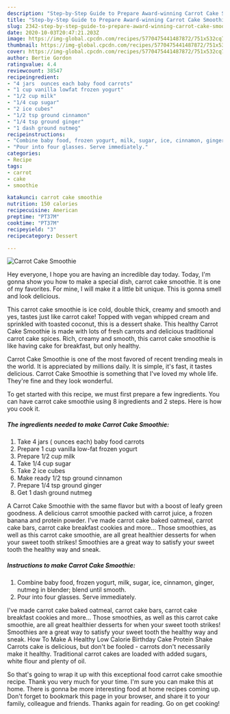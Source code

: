 ```yaml
---
description: "Step-by-Step Guide to Prepare Award-winning Carrot Cake Smoothie"
title: "Step-by-Step Guide to Prepare Award-winning Carrot Cake Smoothie"
slug: 2342-step-by-step-guide-to-prepare-award-winning-carrot-cake-smoothie
date: 2020-10-03T20:47:21.203Z
image: https://img-global.cpcdn.com/recipes/5770475441487872/751x532cq70/carrot-cake-smoothie-recipe-main-photo.jpg
thumbnail: https://img-global.cpcdn.com/recipes/5770475441487872/751x532cq70/carrot-cake-smoothie-recipe-main-photo.jpg
cover: https://img-global.cpcdn.com/recipes/5770475441487872/751x532cq70/carrot-cake-smoothie-recipe-main-photo.jpg
author: Bertie Gordon
ratingvalue: 4.4
reviewcount: 38547
recipeingredient:
- "4 jars  ounces each baby food carrots"
- "1 cup vanilla lowfat frozen yogurt"
- "1/2 cup milk"
- "1/4 cup sugar"
- "2 ice cubes"
- "1/2 tsp ground cinnamon"
- "1/4 tsp ground ginger"
- "1 dash ground nutmeg"
recipeinstructions:
- "Combine baby food, frozen yogurt, milk, sugar, ice, cinnamon, ginger, nutmeg in blender; blend until smooth."
- "Pour into four glasses. Serve immediately."
categories:
- Recipe
tags:
- carrot
- cake
- smoothie

katakunci: carrot cake smoothie 
nutrition: 150 calories
recipecuisine: American
preptime: "PT37M"
cooktime: "PT37M"
recipeyield: "3"
recipecategory: Dessert

---
```



![Carrot Cake Smoothie](https://img-global.cpcdn.com/recipes/5770475441487872/751x532cq70/carrot-cake-smoothie-recipe-main-photo.jpg)

Hey everyone, I hope you are having an incredible day today. Today, I'm gonna show you how to make a special dish, carrot cake smoothie. It is one of my favorites. For mine, I will make it a little bit unique. This is gonna smell and look delicious.

This carrot cake smoothie is ice cold, double thick, creamy and smooth and yes, tastes just like carrot cake! Topped with vegan whipped cream and sprinkled with toasted coconut, this is a dessert shake. This healthy Carrot Cake Smoothie is made with lots of fresh carrots and delicious traditional carrot cake spices. Rich, creamy and smooth, this carrot cake smoothie is like having cake for breakfast, but only healthy.

Carrot Cake Smoothie is one of the most favored of recent trending meals in the world. It is appreciated by millions daily. It is simple, it's fast, it tastes delicious. Carrot Cake Smoothie is something that I've loved my whole life. They're fine and they look wonderful.


To get started with this recipe, we must first prepare a few ingredients. You can have carrot cake smoothie using 8 ingredients and 2 steps. Here is how you cook it.

<!--inarticleads1-->

##### The ingredients needed to make Carrot Cake Smoothie:

1. Take 4 jars ( ounces each) baby food carrots
1. Prepare 1 cup vanilla low-fat frozen yogurt
1. Prepare 1/2 cup milk
1. Take 1/4 cup sugar
1. Take 2 ice cubes
1. Make ready 1/2 tsp ground cinnamon
1. Prepare 1/4 tsp ground ginger
1. Get 1 dash ground nutmeg


A Carrot Cake Smoothie with the same flavor but with a boost of leafy green goodness. A delicious carrot smoothie packed with carrot juice, a frozen banana and protein powder. I&#39;ve made carrot cake baked oatmeal, carrot cake bars, carrot cake breakfast cookies and more… Those smoothies, as well as this carrot cake smoothie, are all great healthier desserts for when your sweet tooth strikes! Smoothies are a great way to satisfy your sweet tooth the healthy way and sneak. 

<!--inarticleads2-->

##### Instructions to make Carrot Cake Smoothie:

1. Combine baby food, frozen yogurt, milk, sugar, ice, cinnamon, ginger, nutmeg in blender; blend until smooth.
1. Pour into four glasses. Serve immediately.


I&#39;ve made carrot cake baked oatmeal, carrot cake bars, carrot cake breakfast cookies and more… Those smoothies, as well as this carrot cake smoothie, are all great healthier desserts for when your sweet tooth strikes! Smoothies are a great way to satisfy your sweet tooth the healthy way and sneak. How To Make A Healthy Low Calorie Birthday Cake Protein Shake Carrots cake is delicious, but don&#39;t be fooled - carrots don&#39;t necessarily make it healthy. Traditional carrot cakes are loaded with added sugars, white flour and plenty of oil. 

So that's going to wrap it up with this exceptional food carrot cake smoothie recipe. Thank you very much for your time. I'm sure you can make this at home. There is gonna be more interesting food at home recipes coming up. Don't forget to bookmark this page in your browser, and share it to your family, colleague and friends. Thanks again for reading. Go on get cooking!
